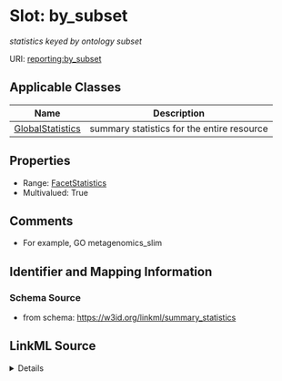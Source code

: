 # Slot: by_subset
_statistics keyed by ontology subset_


URI: [reporting:by_subset](https://w3id.org/linkml/reportby_subset)



<!-- no inheritance hierarchy -->




## Applicable Classes

| Name | Description |
| --- | --- |
[GlobalStatistics](GlobalStatistics.md) | summary statistics for the entire resource






## Properties

* Range: [FacetStatistics](FacetStatistics.md)
* Multivalued: True







## Comments

* For example, GO metagenomics_slim

## Identifier and Mapping Information







### Schema Source


* from schema: https://w3id.org/linkml/summary_statistics




## LinkML Source

<details>
```yaml
name: by_subset
description: statistics keyed by ontology subset
comments:
- For example, GO metagenomics_slim
from_schema: https://w3id.org/linkml/summary_statistics
rank: 1000
multivalued: true
alias: by_subset
owner: GlobalStatistics
domain_of:
- GlobalStatistics
range: FacetStatistics
inlined: true

```
</details>